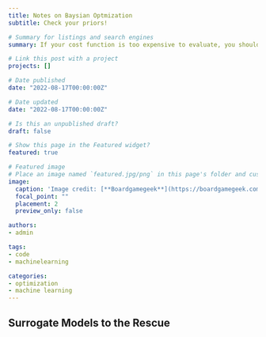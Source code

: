 ```yaml
---
title: Notes on Baysian Optmization
subtitle: Check your priors! 

# Summary for listings and search engines
summary: If your cost function is too expensive to evaluate, you should check this out! 

# Link this post with a project
projects: []

# Date published
date: "2022-08-17T00:00:00Z"

# Date updated
date: "2022-08-17T00:00:00Z"

# Is this an unpublished draft?
draft: false

# Show this page in the Featured widget?
featured: true

# Featured image
# Place an image named `featured.jpg/png` in this page's folder and customize its options here.
image:
  caption: 'Image credit: [**Boardgamegeek**](https://boardgamegeek.com/image/78330/fortran)'
  focal_point: ""
  placement: 2
  preview_only: false

authors:
- admin

tags:
- code
- machinelearning

categories:
- optimization
- machine learning
---
```


## Surrogate Models to the Rescue









